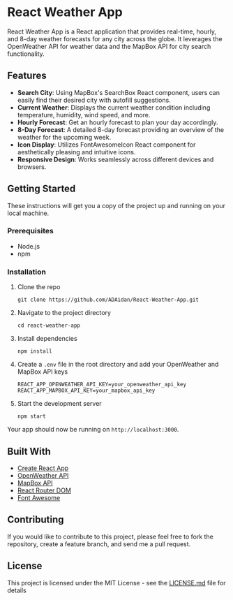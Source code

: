 # React Weather App

React Weather App is a React application that provides real-time, hourly, and 8-day weather forecasts for any city across the globe. It leverages the OpenWeather API for weather data and the MapBox API for city search functionality.

## Features

- **Search City**: Using MapBox's SearchBox React component, users can easily find their desired city with autofill suggestions.
- **Current Weather**: Displays the current weather condition including temperature, humidity, wind speed, and more.
- **Hourly Forecast**: Get an hourly forecast to plan your day accordingly.
- **8-Day Forecast**: A detailed 8-day forecast providing an overview of the weather for the upcoming week.
- **Icon Display**: Utilizes FontAwesomeIcon React component for aesthetically pleasing and intuitive icons.
- **Responsive Design**: Works seamlessly across different devices and browsers.

## Getting Started

These instructions will get you a copy of the project up and running on your local machine.

### Prerequisites

- Node.js
- npm

### Installation

1. Clone the repo
   ```
   git clone https://github.com/ADAidan/React-Weather-App.git
   ```

2. Navigate to the project directory
   ```
   cd react-weather-app
   ```

3. Install dependencies
   ```
   npm install
   ```

4. Create a `.env` file in the root directory and add your OpenWeather and MapBox API keys
    ```
    REACT_APP_OPENWEATHER_API_KEY=your_openweather_api_key
    REACT_APP_MAPBOX_API_KEY=your_mapbox_api_key
    ```

5. Start the development server
    ```
    npm start
    ```

Your app should now be running on `http://localhost:3000`.

## Built With

- [Create React App](https://reactjs.org/docs/create-a-new-react-app.html#create-react-app)
- [OpenWeather API](https://openweathermap.org/api)
- [MapBox API](https://docs.mapbox.com/mapbox-gl-js/example/mapbox-gl-geocoder/)
- [React Router DOM](https://reactrouter.com/en/6.15.0/start/overview)
- [Font Awesome](https://fontawesome.com/docs/web/setup/get-started)

## Contributing

If you would like to contribute to this project, please feel free to fork the repository, create a feature branch, and send me a pull request.

## License

This project is licensed under the MIT License - see the [LICENSE.md](LICENSE.md) file for details